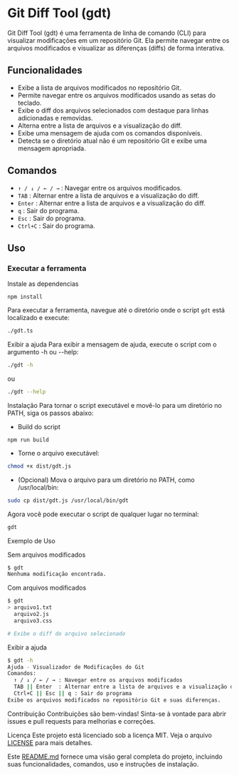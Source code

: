# Git Diff Tool (gdt)

Git Diff Tool (gdt) é uma ferramenta de linha de comando (CLI) para visualizar modificações em um repositório Git. Ela permite navegar entre os arquivos modificados e visualizar as diferenças (diffs) de forma interativa.

## Funcionalidades

- Exibe a lista de arquivos modificados no repositório Git.
- Permite navegar entre os arquivos modificados usando as setas do teclado.
- Exibe o diff dos arquivos selecionados com destaque para linhas adicionadas e removidas.
- Alterna entre a lista de arquivos e a visualização do diff.
- Exibe uma mensagem de ajuda com os comandos disponíveis.
- Detecta se o diretório atual não é um repositório Git e exibe uma mensagem apropriada.

## Comandos

- `↑ / ↓ / ← / →` : Navegar entre os arquivos modificados.
- `TAB` : Alternar entre a lista de arquivos e a visualização do diff.
- `Enter` : Alternar entre a lista de arquivos e a visualização do diff.
- `q` : Sair do programa.
- `Esc` : Sair do programa.
- `Ctrl+C` : Sair do programa.

## Uso

### Executar a ferramenta

Instale as dependencias

```
npm install
```

Para executar a ferramenta, navegue até o diretório onde o script `gdt` está localizado e execute:

```sh
./gdt.ts
```

Exibir a ajuda
Para exibir a mensagem de ajuda, execute o script com o argumento -h ou --help:

```sh
./gdt -h
```

ou

```sh
./gdt --help
```

Instalação
Para tornar o script executável e movê-lo para um diretório no PATH, siga os passos abaixo:

- Build do script

```
npm run build
```

- Torne o arquivo executável:

```sh
chmod +x dist/gdt.js
```

- (Opcional) Mova o arquivo para um diretório no PATH, como /usr/local/bin:

```sh
sudo cp dist/gdt.js /usr/local/bin/gdt
```

Agora você pode executar o script de qualquer lugar no terminal:

```sh
gdt
```

Exemplo de Uso

Sem arquivos modificados

```sh
$ gdt
Nenhuma modificação encontrada.
```

Com arquivos modificados

```sh
$ gdt
> arquivo1.txt
  arquivo2.js
  arquivo3.css

# Exibe o diff do arquivo selecionado
```

Exibir a ajuda

```sh
$ gdt -h
Ajuda - Visualizador de Modificações do Git
Comandos:
  ↑ / ↓ / ← / → : Navegar entre os arquivos modificados
  TAB || Enter  : Alternar entre a lista de arquivos e a visualização do diff
  Ctrl+C || Esc || q : Sair do programa
Exibe os arquivos modificados no repositório Git e suas diferenças.
```

Contribuição
Contribuições são bem-vindas! Sinta-se à vontade para abrir issues e pull requests para melhorias e correções.

Licença
Este projeto está licenciado sob a licença MIT. Veja o arquivo [LICENSE](https://github.com/Keimich/gdt/blob/main/LICENSE) para mais detalhes.

Este [README.md](https://github.com/Keimich/gdt/blob/main/README.md) fornece uma visão geral completa do projeto, incluindo suas funcionalidades, comandos, uso e instruções de instalação.
